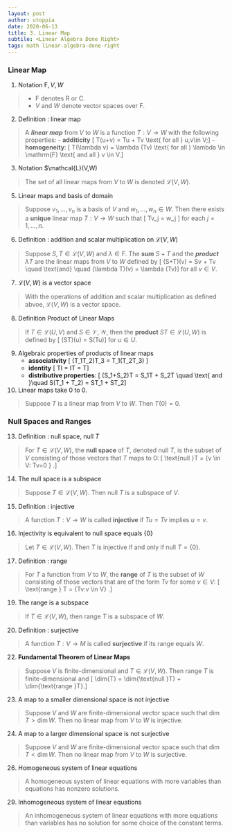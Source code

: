 ```yaml
---
layout: post
author: utoppia 
date: 2020-06-13
title: 3. Linear Map
subtile: <Linear Algebra Done Right>
tags: math linear-algebra-done-right
---
```


### Linear Map
1. <span class='p-notation'> Notation </span> $\mathrm{F}, V, W$
> - $\mathrm{F}$ denotes $\mathrm{R}$ or $\mathrm{C}$.
> - $V$ and $W$ denote vector spaces over $\mathrm{F}$.
2. <span class='p-definition'> Definition </span>: linear map
> A ***linear map*** from $V$ to $W$ is a function $T: V \to W$ with the following properties:
    - **additicity** \[ T(u+v) = Tu + Tv \text{ for all } u,v\in V;\]
    - **homogeneity**: \[ T(\lambda v) = \lambda (Tv) \text{ for all } \lambda \in \mathrm{F} \text{ and all } v \in V.\]
3. <span class='p-notation'> Notation </span> $\mathcal{L}(V,W)
> The set of all linear maps from $V$ to $W$ is denoted $\mathcal{L}(V,W)$.
5. Linear maps and basis of domain
> Suppose $v_1, \ldots, v_n$ is a basis of $V$ and $w_1, \ldots, w_n \in W$. Then there exists a **unique** linear map $T:V \to W$ such that \[ Tv_j = w_j \] for each $j=1,\ldots,n$.
6. <span class='p-definition'> Definition </span>: addition and scalar multiplication on $\mathcal{L}(V,W)$
> Suppose $S,T \in \mathcal{L}(V,W)$ and $\lambda \in \mathrm{F}$. The ***sum*** $S+T$ and the ***product*** $\lambda T$ are the linear maps from $V$ to $W$ defined by \[ (S+T)(v) = Sv + Tv \quad \text{and} \quad (\lambda T)(v) = \lambda (Tv)\] for all $v \in V$.
7. $\mathcal{L}(V,W)$ is a vector space
> With the operations of addition and scalar multiplication as defined abvoe, $\mathcal{L}(V,W)$ is a vector space.
8. <span class='p-definition'> Definition </span> Product of Linear Maps
> If $T \in \mathcal{L}(U,V)$ and $S \in \mathcal{V,W}$, then the **product** $ST \in \mathcal{L}(U,W)$ is defined by \[ (ST)(u) = S(Tu)\] for $u \in U$.
9. Algebraic properties of products of linear maps
    - **associativity** \[ (T_1T_2)T_3 = T_1(T_2T_3) \]
    - **identity** \[ TI = IT = T\]
    - **distributive properties**: \[ (S_1+S_2)T = S_1T + S_2T \quad \text{ and }\quad S(T_1 + T_2) = ST_1 + ST_2\]
11. Linear maps take $0$ to $0$.
> Suppose $T$ is a linear map from $V$ to $W$. Then $T(0)=0$.

### Null Spaces and Ranges
13. <span class='p-definition'> Definition </span>: null space, $\text{null }T$
> For $T \in \mathcal{L}(V,W)$, the **null space** of $T$, denoted $\text{null }T$, is the subset of $V$ consisting of those vectors that $T$ maps to $0$: \[ \text{null }T = \{v \in V: Tv=0 \} .\]
14. The null space is a subspace 
> Suppose $T \in \mathcal{L}(V,W)$. Then $\text{null }T$ is a subspace of $V$.
15. <span class='p-definition'> Definition </span>: injective 
> A function $T: V \to W$ is called **injective** if $Tu = Tv$ implies $u=v$.
16. Injectivity is equivalent to null space equals $\{0\}$
> Let $T \in \mathcal{L}(V, W)$. Then $T$ is injective if and only if $\text{null } T = \{0\}$.
17. <span class='p-definition'> Definition </span>: range
> For $T$ a function from $V$ to $W$, the **range** of $T$ is the subset of $W$ consisting of those vectors that are of the form $Tv$ for some $v \in V$: \[ \text{range } T = \{Tv:v \in V\} .\]
19. The range is a subspace 
> If $T \in \mathcal{L}(V,W)$, then range $T$ is a subspace of $W$.

20. <span class='p-definition'> Definition </span>: surjective 
> A function $T: V \to M$ is called **surjective** if its range equals $W$.

22. **Fundamental Theorem of Linear Maps**
> Suppose $V$ is finite-dimensional and $T \in \mathcal{L}(V,W)$. Then range $T$ is finite-dimensional and \[ \dim{T} = \dim{\text{null }T} + \dim{\text{range }T}.\]
23. A map to a smaller dimensional space is not injective
> Suppose $V$ and $W$ are finite-dimensional vector space such that $\dim{T} > \dim{W}$. Then no linear map from $V$ to $W$ is injective.
24. A map to a larger dimensional space is not surjective
> Suppose $V$ and $W$ are finite-dimensional vector space such that $\dim{T} < \dim{W}$. Then no linear map from $V$ to $W$ is surjective.
26. Homogeneous system of linear equations
> A homogeneous system of linear equations with more variables than equations has nonzero solutions.
29. Inhomogeneous system of linear equations
> An inhomogeneous system of linear equations with more equations than variables has no solution for some choice of the constant terms.